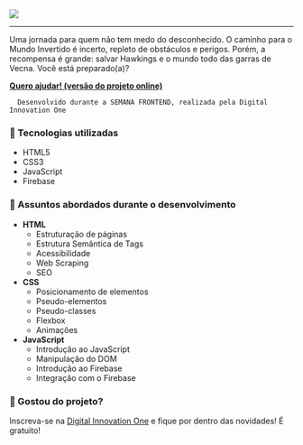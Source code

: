 <img src="https://cafecomnerd.com.br/wp-content/uploads/2019/09/Stranger-Things-4-Netflix-980x551.jpg" style="width=100%" />

---

Uma jornada para quem não tem medo do desconhecido. O caminho para o Mundo Invertido é incerto, repleto de obstáculos e perigos. Porém, a recompensa é grande: salvar Hawkings e o mundo todo das garras de Vecna. Você está preparado(a)?

**<a href="https://hanssell-the-fox.github.io/mundo-invertido/" target="_blank">Quero ajudar! (versão do projeto online)</a>**

```
  Desenvolvido durante a SEMANA FRONTEND, realizada pela Digital Innovation One
```

### :fox_face: Tecnologias utilizadas

- HTML5
- CSS3
- JavaScript
- Firebase

### :fox_face: Assuntos abordados durante o desenvolvimento

- **HTML**
  - Estruturação de páginas
  - Estrutura Semântica de Tags
  - Acessibilidade
  - Web Scraping
  - SEO
- **CSS**
  - Posicionamento de elementos
  - Pseudo-elementos
  - Pseudo-classes
  - Flexbox
  - Animações
- **JavaScript**
  - Introdução ao JavaScript
  - Manipulação do DOM
  - Introdução ao Firebase
  - Integração com o Firebase

### :fox_face: Gostou do projeto?

Inscreva-se na <a href="https://dio.me/sign-up?ref=XLN0X9AEHJ" target="_blank">Digital Innovation One</a> e fique por dentro das novidades! É gratuito!
